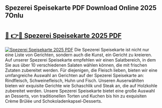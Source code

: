 ## Spezerei Speisekarte PDF Download Online 2025 7OnIu

# <h2><a href="http://gc68cme.nevu.top/?p=Spezerei+Speisekarte">🔗 👉🔴 Spezerei Speisekarte 2025 PDF</a></h2>

[![Spezerei Speisekarte 2025 PDF](https://i.imgur.com/dBaPXMq.png)](http://gc68cme.nevu.top/?p=Spezerei+Speisekarte)
Die Spezerei Speisekarte ist nicht nur eine Liste von Gerichten, sondern auch die Kunst, ein Gericht zu kreieren. Auf unserer Spezerei Speisekarte empfehlen wir einen Salatbereich, in dem Sie aus über 10 verschiedenen Salaten wählen können, die mit frischen Zutaten zubereitet werden. Für diejenigen, die Fleisch lieben, bieten wir eine umfangreiche Auswahl an Gerichten auf der Spezerei Speisekarte an: Rindfleisch, Schweinefleisch, Huhn und Fisch. Unseren Auserwählten bieten wir exquisite Gerichte wie Schaschlik und Steak an, die auf Holzkohle zubereitet werden. Unsere Spezerei Speisekarte bietet eine große Auswahl an Desserts, von traditionellen Torten und Kuchen bis hin zu exquisiten Crème Brûlée und Schokoladenkapsel-Desserts.
